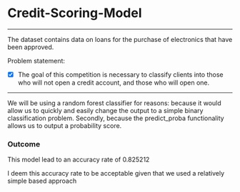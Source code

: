 # Credit-Scoring-Model
---
The dataset contains data on loans for the purchase of electronics that have been approved.

Problem statement:
- [x] The goal of this competition is necessary to classify clients into those who will not open a credit account, and those who will open one.
---
We will be using a random forest classifier for reasons: because it would allow us to quickly and easily change the output to a simple binary classification problem. Secondly, because the predict_proba functionality allows us to output a probability score.

### Outcome

This model lead to an accuracy rate of 0.825212

I deem this accuracy rate to be acceptable given that we used a relatively simple based approach
